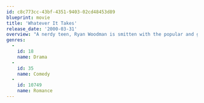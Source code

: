 ```yaml
---
id: c8c773cc-43bf-4351-9403-02cd48453d89
blueprint: movie
title: 'Whatever It Takes'
release_date: '2000-03-31'
overview: "A nerdy teen, Ryan Woodman is smitten with the popular and gorgeous Ashley Grant, who apparently has no interest in him. Meanwhile, dim star athlete Chris Campbell has his eye on Ryan's brainy and beautiful friend, Maggie Carter. The two agree to help each other in their romantic quests, but, as they come closer to their goals, both Ryan and Chris suspect that they might be pursuing the wrong girls."
genres:
  -
    id: 18
    name: Drama
  -
    id: 35
    name: Comedy
  -
    id: 10749
    name: Romance
---
```

